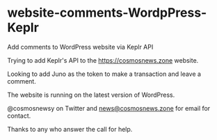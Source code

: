 # website-comments-WordpPress-Keplr
Add comments to WordPress website via Keplr API

Trying to add Keplr's API to the https://cosmosnews.zone website. 

Looking to add Juno as the token to make a transaction and leave a comment. 

The website is running on the latest version of WordPress.

@cosmosnewsy on Twitter and news@cosmosnews.zone for email for contact. 

Thanks to any who answer the call for help. 
